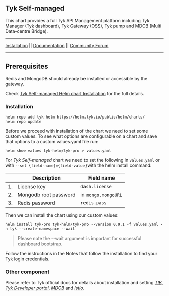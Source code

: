 ## Tyk Self-managed
This chart provides a full Tyk API Management platform including Tyk Manager (Tyk dashboard), Tyk Gateway (OSS), Tyk pump 
and MDCB (Multi Data-centre Bridge).

---

[Installation](https://tyk.io/docs/apim/open-source/installation/) || [Documentation](https://tyk.io/docs) || [Community Forum](https://community.tyk.io/)

---

## Prerequisites
Redis and MongoDB should already be installed or accessible by the gateway.

Check [Tyk Self-managed Helm chart Installation](https://tyk.io/docs/tyk-self-managed/tyk-helm-chart/) for the full details.

### Installation

    helm repo add tyk-helm https://helm.tyk.io/public/helm/charts/
    helm repo update

Before we proceed with installation of the chart we need to set some custom values. 
To see what options are configurable on a chart and save that options to a custom values.yaml file run:

    helm show values tyk-helm/tyk-pro > values.yaml

For *Tyk Self-managed* chart we need to set the following in `values.yaml` or with `--set {field-name}={field-value}`with the helm install command:

|  | Description             | Field name          |
|--|-------------------------|---------------------|
|1.| License key             | `dash.license`      |
|2.| Mongodb root password   | in `mongo.mongoURL` |
|3.| Redis password          | `redis.pass`        |


Then we can install the chart using our custom values:

    helm install tyk-pro tyk-helm/tyk-pro --version 0.9.1 -f values.yaml -n tyk --create-namespace --wait

> Please note the --wait argument is important for successful dashboard bootstrap.

Follow the instructions in the Notes that follow the installation to find your Tyk login credentials.

### Other component 
Please refer to Tyk official docs for details about installation and setting [*TIB*](https://tyk.io/docs/tyk-self-managed/tyk-helm-chart/#tyk-identity-broker-tib), 
[*Tyk Developer portal*](https://tyk.io/docs/tyk-self-managed/tyk-helm-chart/#tyk-developer-portal), 
[*MDCB*](https://tyk.io/docs/tyk-self-managed/tyk-helm-chart/#installing-tyk-self-managed-control-plane) and
[*Istio*](https://tyk.io/docs/tyk-self-managed/istio/).